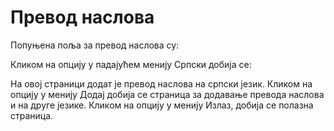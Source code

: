 # Превод наслова 
 
Попуњена поља за превод наслова су:
 
Кликом на опцију у падајућем менију Српски добија се: 
 
На овој страници додат је превод наслова на српски језик. Кликом на опцију у менију Додај добија се страница за додавање превода наслова и на друге језике. 
Кликом на опцију у менију Излаз, добија се полазна страница.
